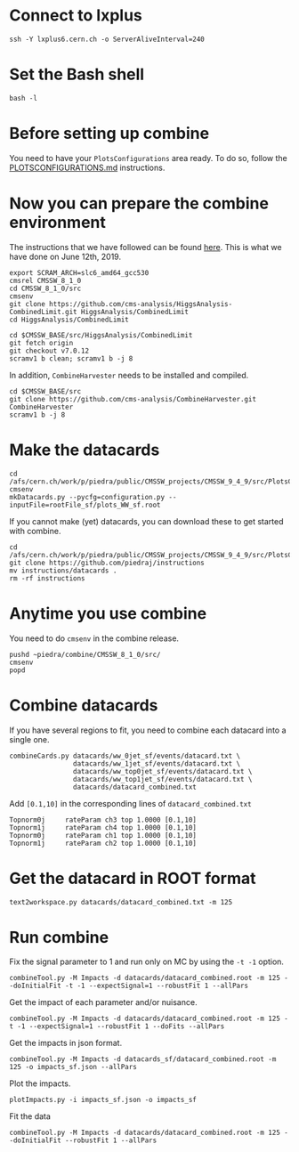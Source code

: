 # Connect to lxplus

    ssh -Y lxplus6.cern.ch -o ServerAliveInterval=240


# Set the Bash shell

    bash -l


# Before setting up combine

You need to have your `PlotsConfigurations` area ready. To do so, follow the [PLOTSCONFIGURATIONS.md](https://github.com/piedraj/instructions/blob/master/PLOTSCONFIGURATIONS.md) instructions.


# Now you can prepare the combine environment

The instructions that we have followed can be found [here](https://github.com/nucleosynthesis/HiggsAnalysis-CombinedLimit/wiki/gettingstarted#root6-slc6-release-cmssw_8_1_x---recommended-version). This is what we have done on June 12th, 2019.

    export SCRAM_ARCH=slc6_amd64_gcc530
    cmsrel CMSSW_8_1_0
    cd CMSSW_8_1_0/src 
    cmsenv
    git clone https://github.com/cms-analysis/HiggsAnalysis-CombinedLimit.git HiggsAnalysis/CombinedLimit
    cd HiggsAnalysis/CombinedLimit

    cd $CMSSW_BASE/src/HiggsAnalysis/CombinedLimit
    git fetch origin
    git checkout v7.0.12
    scramv1 b clean; scramv1 b -j 8

In addition, `CombineHarvester` needs to be installed and compiled.

    cd $CMSSW_BASE/src
    git clone https://github.com/cms-analysis/CombineHarvester.git CombineHarvester
    scramv1 b -j 8


# Make the datacards

    cd /afs/cern.ch/work/p/piedra/public/CMSSW_projects/CMSSW_9_4_9/src/PlotsConfigurations/Configurations/VH2j/Full2017
    cmsenv
    mkDatacards.py --pycfg=configuration.py --inputFile=rootFile_sf/plots_WW_sf.root

If you cannot make (yet) datacards, you can download these to get started with combine.

    cd /afs/cern.ch/work/p/piedra/public/CMSSW_projects/CMSSW_9_4_9/src/PlotsConfigurations/Configurations/VH2j/Full2017
    git clone https://github.com/piedraj/instructions
    mv instructions/datacards .
    rm -rf instructions


# Anytime you use combine

You need to do `cmsenv` in the combine release.

    pushd ~piedra/combine/CMSSW_8_1_0/src/
    cmsenv
    popd


# Combine datacards

If you have several regions to fit, you need to combine each datacard into a single one.

    combineCards.py datacards/ww_0jet_sf/events/datacard.txt \
                    datacards/ww_1jet_sf/events/datacard.txt \
                    datacards/ww_top0jet_sf/events/datacard.txt \
                    datacards/ww_top1jet_sf/events/datacard.txt \
                    datacards/datacard_combined.txt

Add `[0.1,10]` in the corresponding lines of `datacard_combined.txt`

    Topnorm0j     rateParam ch3 top 1.0000 [0.1,10]
    Topnorm1j     rateParam ch4 top 1.0000 [0.1,10]
    Topnorm0j     rateParam ch1 top 1.0000 [0.1,10]
    Topnorm1j     rateParam ch2 top 1.0000 [0.1,10]


# Get the datacard in ROOT format

    text2workspace.py datacards/datacard_combined.txt -m 125


# Run combine

Fix the signal parameter to 1 and run only on MC by using the `-t -1` option.

    combineTool.py -M Impacts -d datacards/datacard_combined.root -m 125 --doInitialFit -t -1 --expectSignal=1 --robustFit 1 --allPars

Get the impact of each parameter and/or nuisance.

    combineTool.py -M Impacts -d datacards/datacard_combined.root -m 125 -t -1 --expectSignal=1 --robustFit 1 --doFits --allPars

Get the impacts in json format.

    combineTool.py -M Impacts -d datacards_sf/datacard_combined.root -m 125 -o impacts_sf.json --allPars

Plot the impacts.

    plotImpacts.py -i impacts_sf.json -o impacts_sf

Fit the data

    combineTool.py -M Impacts -d datacards/datacard_combined.root -m 125 --doInitialFit --robustFit 1 --allPars
